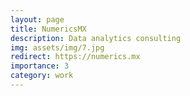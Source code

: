 ```yaml
---
layout: page
title: NumericsMX
description: Data analytics consulting
img: assets/img/7.jpg
redirect: https://numerics.mx
importance: 3
category: work
---
```

